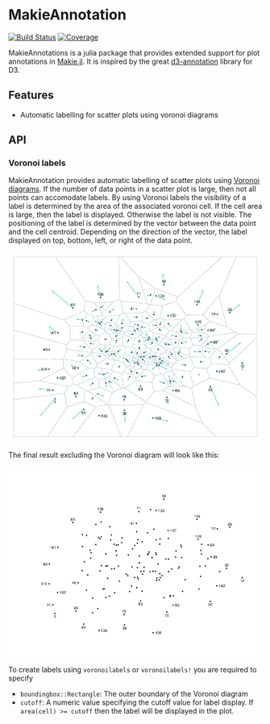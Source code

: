 # MakieAnnotation

[![Build Status](https://github.com/p-gw/MakieAnnotation.jl/actions/workflows/CI.yml/badge.svg?branch=main)](https://github.com/p-gw/MakieAnnotation.jl/actions/workflows/CI.yml?query=branch%3Amain)
[![Coverage](https://codecov.io/gh/p-gw/MakieAnnotation.jl/branch/main/graph/badge.svg)](https://codecov.io/gh/p-gw/MakieAnnotation.jl)

MakieAnnotations is a julia package that provides extended support for plot annotations in [Makie.jl](https://github.com/MakieOrg/Makie.jl/). It is inspired by the great [d3-annotation](https://github.com/susielu/d3-annotation) library for D3.

## Features
- Automatic labelling for scatter plots using voronoi diagrams

## API
### Voronoi labels
MakieAnnotation provides automatic labelling of scatter plots using [Voronoi diagrams](https://en.wikipedia.org/wiki/Voronoi_diagram). If the number of data points in a scatter plot is large, then not all points can accomodate labels. By using Voronoi labels the visibility of a label is determined by the area of the associated voronoi cell. If the cell area is large, then the label is displayed. Otherwise the label is not visible. The positioning of the label is determined by the vector between the data point and the cell centroid. Depending on the direction of the vector, the label displayed on top, bottom, left, or right of the data point.

![Voronoi Labels](examples/figure/basic_voronoi_debug.png)

The final result excluding the Voronoi diagram will look like this:

![Voronoi Labels](examples/figure/basic_voronoi.png)

To create labels using `voronoilabels` or `voronoilabels!` you are required to specify

- `boundingbox::Rectangle`: The outer boundary of the Voronoi diagram
- `cutoff`: A numeric value specifying the cutoff value for label display. If `area(cell) >= cutoff` then the label will be displayed in the plot.

